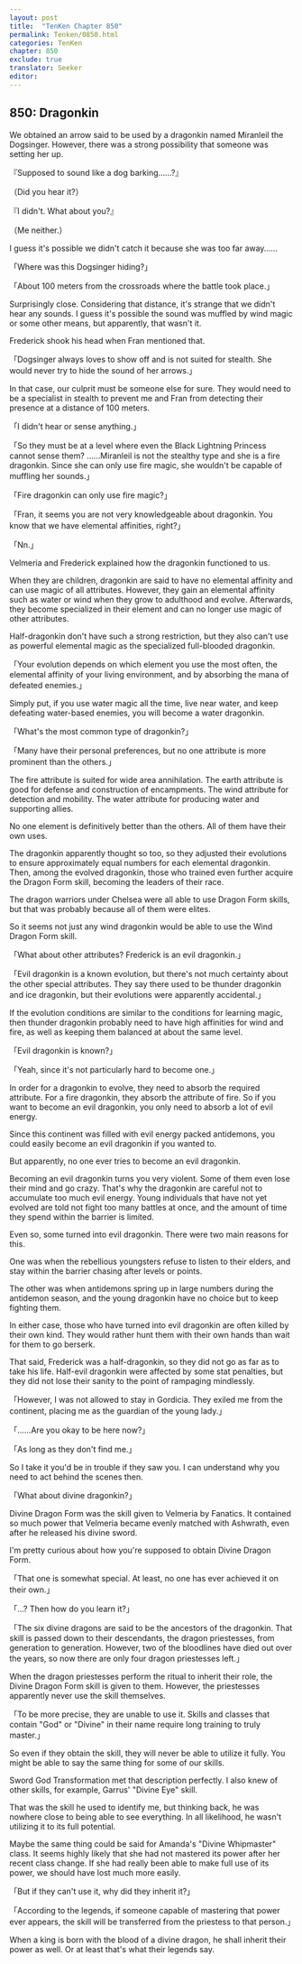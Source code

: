 ```yaml
---
layout: post
title:  "TenKen Chapter 850"
permalink: Tenken/0850.html
categories: TenKen
chapter: 850
exclude: true
translator: Seeker
editor: 
---
```

<h2>850: Dragonkin</h2>

We obtained an arrow said to be used by a dragonkin named Miranleil the Dogsinger. However, there was a strong possibility that someone was setting her up.

『Supposed to sound like a dog barking……?』

（Did you hear it?）

『I didn't. What about you?』

（Me neither.）

I guess it's possible we didn't catch it because she was too far away……

「Where was this Dogsinger hiding?」

「About 100 meters from the crossroads where the battle took place.」

Surprisingly close. Considering that distance, it's strange that we didn't hear any sounds. I guess it's possible the sound was muffled by wind magic or some other means, but apparently, that wasn't it.

Frederick shook his head when Fran mentioned that.

「Dogsinger always loves to show off and is not suited for stealth. She would never try to hide the sound of her arrows.」

In that case, our culprit must be someone else for sure. They would need to be a specialist in stealth to prevent me and Fran from detecting their presence at a distance of 100 meters.

「I didn't hear or sense anything.」

「So they must be at a level where even the Black Lightning Princess cannot sense them? ……Miranleil is not the stealthy type and she is a fire dragonkin. Since she can only use fire magic, she wouldn't be capable of muffling her sounds.」

「Fire dragonkin can only use fire magic?」

「Fran, it seems you are not very knowledgeable about dragonkin. You know that we have elemental affinities, right?」

「Nn.」

Velmeria and Frederick explained how the dragonkin functioned to us.

When they are children, dragonkin are said to have no elemental affinity and can use magic of all attributes. However, they gain an elemental affinity such as water or wind when they grow to adulthood and evolve. Afterwards, they become specialized in their element and can no longer use magic of other attributes.

Half-dragonkin don't have such a strong restriction, but they also can't use as powerful elemental magic as the specialized full-blooded dragonkin.

「Your evolution depends on which element you use the most often, the elemental affinity of your living environment, and by absorbing the mana of defeated enemies.」

Simply put, if you use water magic all the time, live near water, and keep defeating water-based enemies, you will become a water dragonkin.

「What's the most common type of dragonkin?」

「Many have their personal preferences, but no one attribute is more prominent than the others.」

The fire attribute is suited for wide area annihilation. The earth attribute is good for defense and construction of encampments. The wind attribute for detection and mobility. The water attribute for producing water and supporting allies.

No one element is definitively better than the others. All of them have their own uses.

The dragonkin apparently thought so too, so they adjusted their evolutions to ensure approximately equal numbers for each elemental dragonkin. Then, among the evolved dragonkin, those who trained even further acquire the Dragon Form skill, becoming the leaders of their race.

The dragon warriors under Chelsea were all able to use Dragon Form skills, but that was probably because all of them were elites.

So it seems not just any wind dragonkin would be able to use the Wind Dragon Form skill.

「What about other attributes? Frederick is an evil dragonkin.」

「Evil dragonkin is a known evolution, but there's not much certainty about the other special attributes. They say there used to be thunder dragonkin and ice dragonkin, but their evolutions were apparently accidental.」

If the evolution conditions are similar to the conditions for learning magic, then thunder dragonkin probably need to have high affinities for wind and fire, as well as keeping them balanced at about the same level.

「Evil dragonkin is known?」

「Yeah, since it's not particularly hard to become one.」

In order for a dragonkin to evolve, they need to absorb the required attribute. For a fire dragonkin, they absorb the attribute of fire. So if you want to become an evil dragonkin, you only need to absorb a lot of evil energy.

Since this continent was filled with evil energy packed antidemons, you could easily become an evil dragonkin if you wanted to.

But apparently, no one ever tries to become an evil dragonkin.

Becoming an evil dragonkin turns you very violent. Some of them even lose their mind and go crazy. That's why the dragonkin are careful not to accumulate too much evil energy. Young individuals that have not yet evolved are told not fight too many battles at once, and the amount of time they spend within the barrier is limited.

Even so, some turned into evil dragonkin. There were two main reasons for this.

One was when the rebellious youngsters refuse to listen to their elders, and stay within the barrier chasing after levels or points.

The other was when antidemons spring up in large numbers during the antidemon season, and the young dragonkin have no choice but to keep fighting them.

In either case, those who have turned into evil dragonkin are often killed by their own kind. They would rather hunt them with their own hands than wait for them to go berserk.

That said, Frederick was a half-dragonkin, so they did not go as far as to take his life. Half-evil dragonkin were affected by some stat penalties, but they did not lose their sanity to the point of rampaging mindlessly.

「However, I was not allowed to stay in Gordicia. They exiled me from the continent, placing me as the guardian of the young lady.」

「……Are you okay to be here now?」

「As long as they don't find me.」

So I take it you'd be in trouble if they saw you. I can understand why you need to act behind the scenes then.

「What about divine dragonkin?」

Divine Dragon Form was the skill given to Velmeria by Fanatics. It contained so much power that Velmeria became evenly matched with Ashwrath, even after he released his divine sword.

I'm pretty curious about how you're supposed to obtain Divine Dragon Form.

「That one is somewhat special. At least, no one has ever achieved it on their own.」

「…? Then how do you learn it?」

「The six divine dragons are said to be the ancestors of the dragonkin. That skill is passed down to their descendants, the dragon priestesses, from generation to generation. However, two of the bloodlines have died out over the years, so now there are only four dragon priestesses left.」

When the dragon priestesses perform the ritual to inherit their role, the Divine Dragon Form skill is given to them. However, the priestesses apparently never use the skill themselves.

「To be more precise, they are unable to use it. Skills and classes that contain "God" or "Divine" in their name require long training to truly master.」

So even if they obtain the skill, they will never be able to utilize it fully. You might be able to say the same thing for some of our skills.

Sword God Transformation met that description perfectly. I also knew of other skills, for example, Garrus' "Divine Eye" skill.

That was the skill he used to identify me, but thinking back, he was nowhere close to being able to see everything. In all likelihood, he wasn't utilizing it to its full potential.

Maybe the same thing could be said for Amanda's "Divine Whipmaster" class. It seems highly likely that she had not mastered its power after her recent class change. If she had really been able to make full use of its power, we should have lost much more easily.

「But if they can't use it, why did they inherit it?」

「According to the legends, if someone capable of mastering that power ever appears, the skill will be transferred from the priestess to that person.」

When a king is born with the blood of a divine dragon, he shall inherit their power as well. Or at least that's what their legends say.



